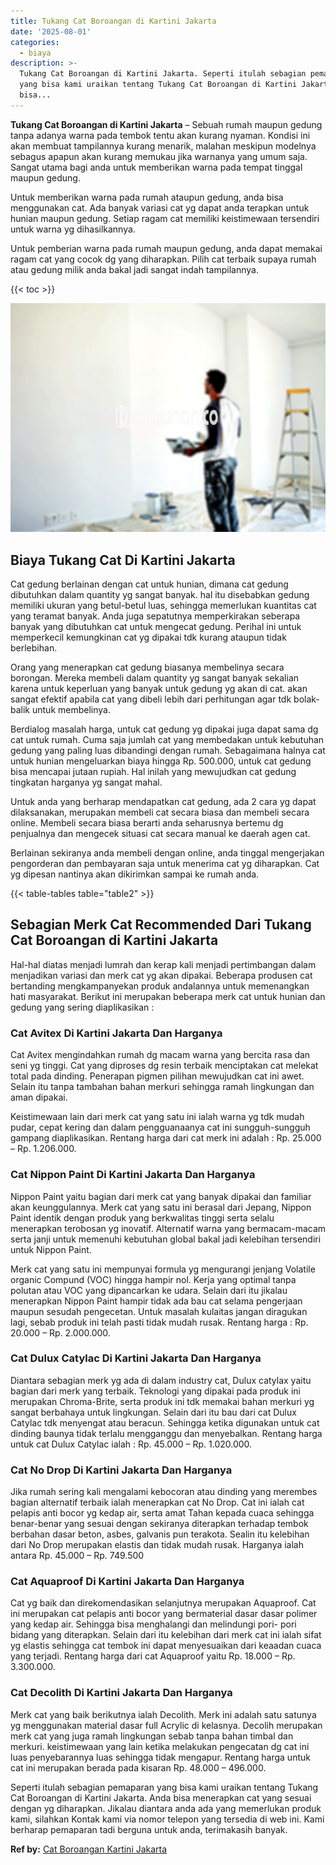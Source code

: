 ```yaml
---
title: Tukang Cat Boroangan di Kartini Jakarta
date: '2025-08-01'
categories:
  - biaya
description: >-
  Tukang Cat Boroangan di Kartini Jakarta. Seperti itulah sebagian pemaparan
  yang bisa kami uraikan tentang Tukang Cat Boroangan di Kartini Jakarta. Anda
  bisa...
---
```


**Tukang Cat Boroangan di Kartini Jakarta** – Sebuah rumah maupun gedung tanpa adanya warna pada tembok tentu akan kurang nyaman. Kondisi ini akan membuat tampilannya kurang menarik, malahan meskipun modelnya sebagus apapun akan kurang memukau jika warnanya yang umum saja. Sangat utama bagi anda untuk memberikan warna pada tempat tinggal maupun gedung.

Untuk memberikan warna pada rumah ataupun gedung, anda bisa menggunakan cat. Ada banyak variasi cat yg dapat anda terapkan untuk hunian maupun gedung. Setiap ragam cat memiliki keistimewaan tersendiri untuk warna yg dihasilkannya.

Untuk pemberian warna pada rumah maupun gedung, anda dapat memakai ragam cat yang cocok dg yang diharapkan. Pilih cat terbaik supaya rumah atau gedung milik anda bakal jadi sangat indah tampilannya.

{{< toc >}}

![Tukang Cat Boroangan di Kartini Jakarta](/images/jasa-cat-murah21.png)

## Biaya Tukang Cat Di Kartini Jakarta

Cat gedung berlainan dengan cat untuk hunian, dimana cat gedung dibutuhkan dalam quantity yg sangat banyak. hal itu disebabkan gedung memiliki ukuran yang betul-betul luas, sehingga memerlukan kuantitas cat yang teramat banyak. Anda juga sepatutnya memperkirakan seberapa banyak yang dibutuhkan cat untuk mengecat gedung. Perihal ini untuk memperkecil kemungkinan cat yg dipakai tdk kurang ataupun tidak berlebihan.

Orang yang menerapkan cat gedung biasanya membelinya secara borongan. Mereka membeli dalam quantity yg sangat banyak sekalian karena untuk keperluan yang banyak untuk gedung yg akan di cat. akan sangat efektif apabila cat yang dibeli lebih dari perhitungan agar tdk bolak-balik untuk membelinya.

Berdialog masalah harga, untuk cat gedung yg dipakai juga dapat sama dg cat untuk rumah. Cuma saja jumlah cat yang membedakan untuk kebutuhan gedung yang paling luas dibandingi dengan rumah. Sebagaimana halnya cat untuk hunian mengeluarkan biaya hingga Rp. 500.000, untuk cat gedung bisa mencapai jutaan rupiah. Hal inilah yang mewujudkan cat gedung tingkatan harganya yg sangat mahal.

Untuk anda yang berharap mendapatkan cat gedung, ada 2 cara yg dapat dilaksanakan, merupakan membeli cat secara biasa dan membeli secara online. Membeli secara biasa berarti anda seharusnya bertemu dg penjualnya dan mengecek situasi cat secara manual ke daerah agen cat.

Berlainan sekiranya anda membeli dengan online, anda tinggal mengerjakan pengorderan dan pembayaran saja untuk menerima cat yg diharapkan. Cat yg dipesan nantinya akan dikirimkan sampai ke rumah anda.

{{< table-tables table="table2" >}}

## Sebagian Merk Cat Recommended Dari Tukang Cat Boroangan di Kartini Jakarta

Hal-hal diatas menjadi lumrah dan kerap kali menjadi pertimbangan dalam menjadikan variasi dan merk cat yg akan dipakai. Beberapa produsen cat bertanding mengkampanyekan produk andalannya untuk memenangkan hati masyarakat. Berikut ini merupakan beberapa merk cat untuk hunian dan gedung yang sering diaplikasikan :

### Cat Avitex Di Kartini Jakarta Dan Harganya

Cat Avitex mengindahkan rumah dg macam warna yang bercita rasa dan seni yg tinggi. Cat yang diproses dg resin terbaik menciptakan cat melekat total pada dinding. Penerapan pigmen pilihan mewujudkan cat ini awet. Selain itu tanpa tambahan bahan merkuri sehingga ramah lingkungan dan aman dipakai.

Keistimewaan lain dari merk cat yang satu ini ialah warna yg tdk mudah pudar, cepat kering dan dalam pengguanaanya cat ini sungguh-sungguh gampang diaplikasikan. Rentang harga dari cat merk ini adalah : Rp. 25.000 – Rp. 1.206.000.

### Cat Nippon Paint Di Kartini Jakarta Dan Harganya

Nippon Paint yaitu bagian dari merk cat yang banyak dipakai dan familiar akan keunggulannya. Merk cat yang satu ini berasal dari Jepang, Nippon Paint identik dengan produk yang berkwalitas tinggi serta selalu menerapkan terobosan yg inovatif. Alternatif warna yang bermacam-macam serta janji untuk memenuhi kebutuhan global bakal jadi kelebihan tersendiri untuk Nippon Paint.

Merk cat yang satu ini mempunyai formula yg mengurangi jenjang Volatile organic Compund (VOC) hingga hampir nol. Kerja yang optimal tanpa polutan atau VOC yang dipancarkan ke udara. Selain dari itu jikalau menerapkan Nippon Paint hampir tidak ada bau cat selama pengerjaan maupun sesudah pengecetan. Untuk masalah kulaitas jangan diragukan lagi, sebab produk ini telah pasti tidak mudah rusak. Rentang harga : Rp. 20.000 – Rp. 2.000.000.

### Cat Dulux Catylac Di Kartini Jakarta Dan Harganya

Diantara sebagian merk yg ada di dalam industry cat, Dulux catylax yaitu bagian dari merk yang terbaik. Teknologi yang dipakai pada produk ini merupakan Chroma-Brite, serta produk ini tdk memakai bahan merkuri yg sangat berbahaya untuk lingkungan. Selain dari itu bau dari cat Dulux Catylac tdk menyengat atau beracun. Sehingga ketika digunakan untuk cat dinding baunya tidak terlalu mengganggu dan menyebalkan. Rentang harga untuk cat Dulux Catylac ialah : Rp. 45.000 – Rp. 1.020.000.

### Cat No Drop Di Kartini Jakarta Dan Harganya

Jika rumah sering kali mengalami kebocoran atau dinding yang merembes bagian alternatif terbaik ialah menerapkan cat No Drop. Cat ini ialah cat pelapis anti bocor yg kedap air, serta amat Tahan kepada cuaca sehingga benar-benar yang sesuai dengan sekiranya diterapkan terhadap tembok berbahan dasar beton, asbes, galvanis pun terakota. Sealin itu kelebihan dari No Drop merupakan elastis dan tidak mudah rusak. Harganya ialah antara Rp. 45.000 – Rp. 749.500

### Cat Aquaproof Di Kartini Jakarta Dan Harganya

Cat yg baik dan direkomendasikan selanjutnya merupakan Aquaproof. Cat ini merupakan cat pelapis anti bocor yang bermaterial dasar dasar polimer yang kedap air. Sehingga bisa menghalangi dan melindungi pori- pori bidang yang diterapkan. Selain dari itu kelebihan dari merk cat ini ialah sifat yg elastis sehingga cat tembok ini dapat menyesuaikan dari keaadan cuaca yang terjadi. Rentang harga dari cat Aquaproof yaitu Rp. 18.000 – Rp. 3.300.000.

### Cat Decolith Di Kartini Jakarta Dan Harganya

Merk cat yang baik berikutnya ialah Decolith. Merk ini adalah satu satunya yg menggunakan material dasar full Acrylic di kelasnya. Decolih merupakan merk cat yang juga ramah lingkungan sebab tanpa bahan timbal dan merkuri. keistimewaan yang lain ketika melakukan pengecatan dg cat ini luas penyebarannya luas sehingga tidak mengapur. Rentang harga untuk cat ini merupakan berada pada kisaran Rp. 48.000 – 496.000.

Seperti itulah sebagian pemaparan yang bisa kami uraikan tentang Tukang Cat Boroangan di Kartini Jakarta. Anda bisa menerapkan cat yang sesuai dengan yg diharapkan. Jikalau diantara anda ada yang memerlukan produk kami, silahkan Kontak kami via nomor telepon yang tersedia di web ini. Kami berharap pemaparan tadi berguna untuk anda, terimakasih banyak.

**Ref by:** [Cat Boroangan Kartini Jakarta](https://id.wikipedia.org/wiki/Cat)
